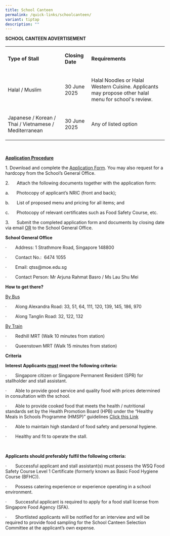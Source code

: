 ```yaml
---
title: School Canteen
permalink: /quick-links/schoolcanteen/
variant: tiptap
description: ""
---
```

<p><strong>SCHOOL CANTEEN ADVERTISEMENT</strong>
</p>
<p></p>
<table style="minWidth: 75px">
<colgroup>
<col>
<col>
<col>
</colgroup>
<tbody>
<tr>
<td rowspan="1" colspan="1">
<p><strong>Type of Stall</strong>
</p>
</td>
<td rowspan="1" colspan="1">
<p><strong>Closing Date</strong>
</p>
</td>
<td rowspan="1" colspan="1">
<p><strong>Requirements</strong>
</p>
</td>
</tr>
<tr>
<td rowspan="1" colspan="1">
<p>Halal / Muslim</p>
</td>
<td rowspan="1" colspan="1">
<p>30 June 2025</p>
</td>
<td rowspan="1" colspan="1">
<p>Halal Noodles or Halal Western Cuisine. Applicants may propose other halal
menu for school's review.</p>
</td>
</tr>
<tr>
<td rowspan="1" colspan="1">
<p>Japanese / Korean / Thai / Vietnamese / Mediterranean</p>
</td>
<td rowspan="1" colspan="1">
<p>30 June 2025</p>
</td>
<td rowspan="1" colspan="1">
<p>Any of listed option</p>
</td>
</tr>
</tbody>
</table>
<p></p>
<p>&nbsp;</p>
<p><strong><u>Application Procedure</u></strong>
</p>
<p></p>
<p>1. Download and complete the <a href="/files/Application_for_Canteen_Stall_FormBF7___QTSS__Ver_Sep_2023_.pdf" rel="noopener nofollow" target="_blank">Application Form</a>.
You may also request for a hardcopy from the School’s General Office.</p>
<p></p>
<p>2.&nbsp;&nbsp;&nbsp;&nbsp;&nbsp; Attach the following documents together
with the application form:</p>
<p>a.&nbsp;&nbsp;&nbsp;&nbsp;&nbsp; Photocopy of applicant’s NRIC (front
and back);&nbsp;&nbsp;</p>
<p>b.&nbsp;&nbsp;&nbsp;&nbsp;&nbsp; List of proposed menu and pricing for
all items; and&nbsp;&nbsp;&nbsp;</p>
<p>c.&nbsp;&nbsp;&nbsp;&nbsp;&nbsp; Photocopy of relevant certificates such
as Food Safety Course, etc.</p>
<p>3.&nbsp;&nbsp;&nbsp;&nbsp;&nbsp; Submit the completed application form
and documents by closing date via email&nbsp;<u>OR</u>&nbsp;to the School
General Office.</p>
<p></p>
<p><strong>School General Office</strong>
</p>
<p>·&nbsp;&nbsp;&nbsp;&nbsp;&nbsp;&nbsp; Address: 1 Strathmore Road, Singapore
148800</p>
<p>·&nbsp;&nbsp;&nbsp;&nbsp;&nbsp;&nbsp; Contact No.: &nbsp;6474 1055</p>
<p>·&nbsp;&nbsp;&nbsp;&nbsp;&nbsp;&nbsp; Email:&nbsp;<a rel="noopener noreferrer nofollow" target="_blank">qtss@moe.edu.sg</a>
</p>
<p>·&nbsp;&nbsp;&nbsp;&nbsp;&nbsp;&nbsp; Contact Person: Mr Arjuna&nbsp;Rahmat
Basro / Ms Lau Shu Mei</p>
<p><strong>How to get there?</strong>
</p>
<p><u>By Bus</u>
</p>
<p>·&nbsp;&nbsp;&nbsp;&nbsp;&nbsp;&nbsp; Along Alexandra Road: 33, 51, 64,
111, 120, 139, 145, 186, 970</p>
<p>·&nbsp;&nbsp;&nbsp;&nbsp;&nbsp;&nbsp; Along Tanglin Road: 32, 122, 132</p>
<p><u>By Train</u>
</p>
<p>·&nbsp;&nbsp;&nbsp;&nbsp;&nbsp;&nbsp; Redhill MRT (Walk 10 minutes from
station)</p>
<p>·&nbsp;&nbsp;&nbsp;&nbsp;&nbsp;&nbsp; Queenstown MRT (Walk 15 minutes
from station)</p>
<p><strong>Criteria</strong>
</p>
<p><strong>Interest Applicants <u>must</u> meet the following criteria:</strong>
</p>
<p>·&nbsp;&nbsp;&nbsp;&nbsp;&nbsp;&nbsp; Singapore citizen or Singapore Permanent
Resident (SPR) for stallholder and stall assistant.</p>
<p>·&nbsp;&nbsp;&nbsp;&nbsp;&nbsp;&nbsp; Able to provide good service and
quality food with prices determined in consultation with the school.</p>
<p>·&nbsp;&nbsp;&nbsp;&nbsp;&nbsp;&nbsp; Able to provide cooked food that
meets the health / nutritional standards set by the Health Promotion Board
(HPB) under the “Healthy Meals in Schools Programme (HMSP)” guidelines
<a href="https://www.hpb.gov.sg/schools/school-programmes/healthy-meals-in-schools-programme" rel="noopener noreferrer nofollow" target="_blank">Click this Link</a>
</p>
<p>·&nbsp;&nbsp;&nbsp;&nbsp;&nbsp;&nbsp; Able to maintain high standard of
food safety and personal hygiene.</p>
<p>·&nbsp;&nbsp;&nbsp;&nbsp;&nbsp;&nbsp; Healthy and fit to operate the stall.</p>
<p>&nbsp;</p>
<p><strong>Applicants should preferably fulfil the following criteria:</strong>
</p>
<p>·&nbsp;&nbsp;&nbsp;&nbsp;&nbsp;&nbsp; Successful applicant and stall assistant(s)
must possess the WSQ Food Safety Course Level 1 Certificate (formerly known
as Basic Food Hygiene Course (BFHC)).</p>
<p>·&nbsp;&nbsp;&nbsp;&nbsp;&nbsp;&nbsp; Possess catering experience or experience
operating in a school environment.</p>
<p>·&nbsp;&nbsp;&nbsp;&nbsp;&nbsp;&nbsp; Successful applicant is required
to apply for a food stall license from Singapore Food Agency (SFA).</p>
<p>·&nbsp;&nbsp;&nbsp;&nbsp;&nbsp;&nbsp; Shortlisted applicants will be notified
for an interview and will be required to provide food sampling for the
School Canteen Selection Committee at the applicant’s own expense.</p>
<p>&nbsp;</p>
<p>&nbsp;</p>
<p>&nbsp;</p>